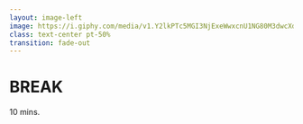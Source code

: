 ```yaml
---
layout: image-left
image: https://i.giphy.com/media/v1.Y2lkPTc5MGI3NjExeWwxcnU1NG80M3dwcXdmcDZnaXRiYzZtYjFvYWFhZnFkODFvb3JtaiZlcD12MV9pbnRlcm5hbF9naWZfYnlfaWQmY3Q9Zw/bETXQXZUaWAcYERHQE/giphy.gif
class: text-center pt-50%
transition: fade-out
---
```


# BREAK
10 mins.